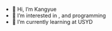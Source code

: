 - 👋 Hi, I’m Kangyue
- 👀 I’m interested in , and programming
- 🌱 I’m currently learning at USYD


<!---
iFuon/iFuon is a ✨ special ✨ repository because its `README.md` (this file) appears on your GitHub profile.
You can click the Preview link to take a look at your changes.
--->
